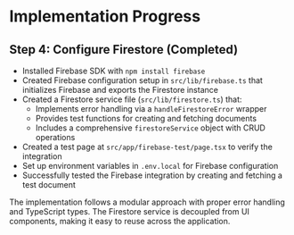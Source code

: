 # Implementation Progress

## Step 4: Configure Firestore (Completed)

- Installed Firebase SDK with `npm install firebase`
- Created Firebase configuration setup in `src/lib/firebase.ts` that initializes Firebase and exports the Firestore instance
- Created a Firestore service file (`src/lib/firestore.ts`) that:
  - Implements error handling via a `handleFirestoreError` wrapper
  - Provides test functions for creating and fetching documents
  - Includes a comprehensive `firestoreService` object with CRUD operations
- Created a test page at `src/app/firebase-test/page.tsx` to verify the integration
- Set up environment variables in `.env.local` for Firebase configuration
- Successfully tested the Firebase integration by creating and fetching a test document

The implementation follows a modular approach with proper error handling and TypeScript types. The Firestore service is decoupled from UI components, making it easy to reuse across the application.
